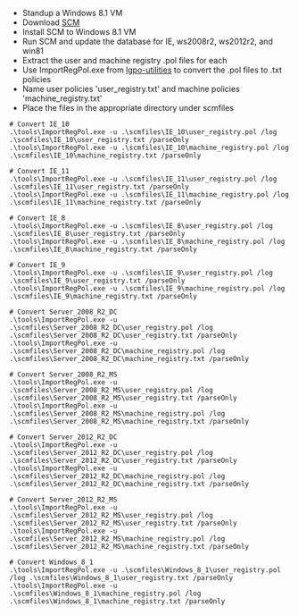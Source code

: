 - Standup a Windows 8.1 VM
- Download [SCM](http://www.microsoft.com/scm)
- Install SCM to Windows 8.1 VM
- Run SCM and update the database for IE, ws2008r2, ws2012r2, and win81
- Extract the user and machine registry .pol files for each
- Use ImportRegPol.exe from [lgpo-utilities](http://blogs.technet.com/b/fdcc/archive/2008/05/07/lgpo-utilities.aspx) to convert the .pol files to .txt policies
- Name user policies 'user_registry.txt' and machine policies 'machine_registry.txt'
- Place the files in the appropriate directory under scmfiles

```
# Convert IE_10
.\tools\ImportRegPol.exe -u .\scmfiles\IE_10\user_registry.pol /log .\scmfiles\IE_10\user_registry.txt /parseOnly
.\tools\ImportRegPol.exe -u .\scmfiles\IE_10\machine_registry.pol /log .\scmfiles\IE_10\machine_registry.txt /parseOnly

# Convert IE_11
.\tools\ImportRegPol.exe -u .\scmfiles\IE_11\user_registry.pol /log .\scmfiles\IE_11\user_registry.txt /parseOnly
.\tools\ImportRegPol.exe -u .\scmfiles\IE_11\machine_registry.pol /log .\scmfiles\IE_11\machine_registry.txt /parseOnly

# Convert IE_8
.\tools\ImportRegPol.exe -u .\scmfiles\IE_8\user_registry.pol /log .\scmfiles\IE_8\user_registry.txt /parseOnly
.\tools\ImportRegPol.exe -u .\scmfiles\IE_8\machine_registry.pol /log .\scmfiles\IE_8\machine_registry.txt /parseOnly

# Convert IE_9
.\tools\ImportRegPol.exe -u .\scmfiles\IE_9\user_registry.pol /log .\scmfiles\IE_9\user_registry.txt /parseOnly
.\tools\ImportRegPol.exe -u .\scmfiles\IE_9\machine_registry.pol /log .\scmfiles\IE_9\machine_registry.txt /parseOnly

# Convert Server_2008_R2_DC
.\tools\ImportRegPol.exe -u .\scmfiles\Server_2008_R2_DC\user_registry.pol /log .\scmfiles\Server_2008_R2_DC\user_registry.txt /parseOnly
.\tools\ImportRegPol.exe -u .\scmfiles\Server_2008_R2_DC\machine_registry.pol /log .\scmfiles\Server_2008_R2_DC\machine_registry.txt /parseOnly

# Convert Server_2008_R2_MS
.\tools\ImportRegPol.exe -u .\scmfiles\Server_2008_R2_MS\user_registry.pol /log .\scmfiles\Server_2008_R2_MS\user_registry.txt /parseOnly
.\tools\ImportRegPol.exe -u .\scmfiles\Server_2008_R2_MS\machine_registry.pol /log .\scmfiles\Server_2008_R2_MS\machine_registry.txt /parseOnly

# Convert Server_2012_R2_DC
.\tools\ImportRegPol.exe -u .\scmfiles\Server_2012_R2_DC\user_registry.pol /log .\scmfiles\Server_2012_R2_DC\user_registry.txt /parseOnly
.\tools\ImportRegPol.exe -u .\scmfiles\Server_2012_R2_DC\machine_registry.pol /log .\scmfiles\Server_2012_R2_DC\machine_registry.txt /parseOnly

# Convert Server_2012_R2_MS
.\tools\ImportRegPol.exe -u .\scmfiles\Server_2012_R2_MS\user_registry.pol /log .\scmfiles\Server_2012_R2_MS\user_registry.txt /parseOnly
.\tools\ImportRegPol.exe -u .\scmfiles\Server_2012_R2_MS\machine_registry.pol /log .\scmfiles\Server_2012_R2_MS\machine_registry.txt /parseOnly

# Convert Windows_8_1
.\tools\ImportRegPol.exe -u .\scmfiles\Windows_8_1\user_registry.pol /log .\scmfiles\Windows_8_1\user_registry.txt /parseOnly
.\tools\ImportRegPol.exe -u .\scmfiles\Windows_8_1\machine_registry.pol /log .\scmfiles\Windows_8_1\machine_registry.txt /parseOnly
```
